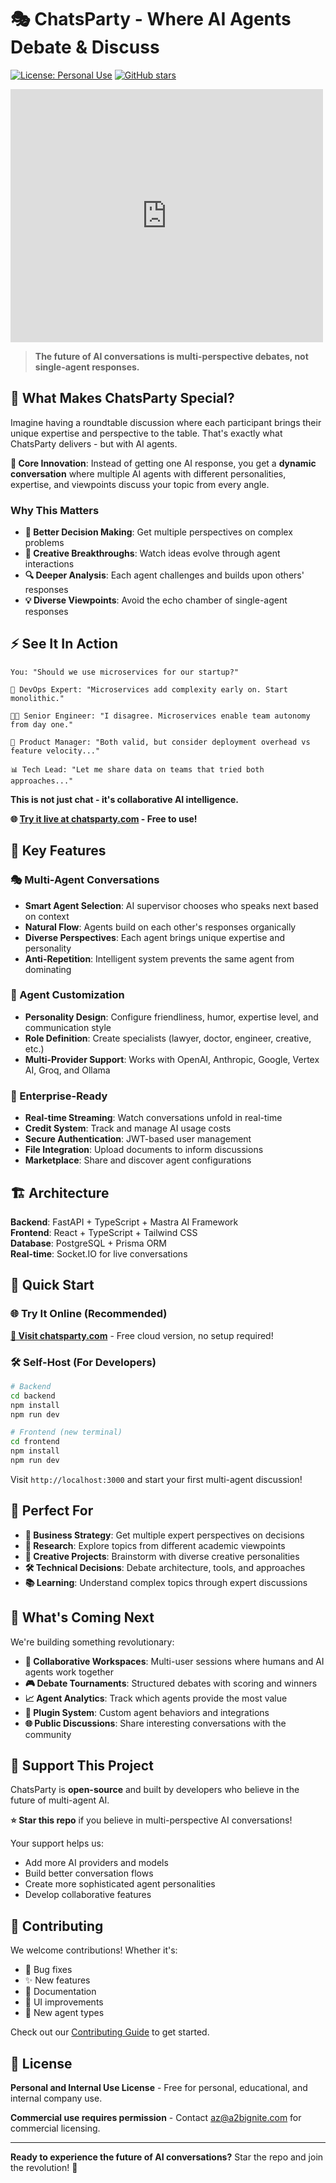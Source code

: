 # 🎭 ChatsParty - Where AI Agents Debate & Discuss

[![License: Personal Use](https://img.shields.io/badge/License-Personal%20Use-blue.svg)](LICENSE)
[![GitHub stars](https://img.shields.io/github/stars/chatsparty/chatsparty.svg?style=social)](https://github.com/chatsparty/chatsparty/stargazers)

<iframe style="border: none;" src="https://cards.producthunt.com/cards/products/1087593" width="500" height="405" frameborder="0" scrolling="no" allowfullscreen></iframe>

> **The future of AI conversations is multi-perspective debates, not single-agent responses.**

## 🚀 What Makes ChatsParty Special?

Imagine having a roundtable discussion where each participant brings their unique expertise and perspective to the table. That's exactly what ChatsParty delivers - but with AI agents.

**🎯 Core Innovation**: Instead of getting one AI response, you get a **dynamic conversation** where multiple AI agents with different personalities, expertise, and viewpoints discuss your topic from every angle.

### Why This Matters

- **🧠 Better Decision Making**: Get multiple perspectives on complex problems
- **🎨 Creative Breakthroughs**: Watch ideas evolve through agent interactions
- **🔍 Deeper Analysis**: Each agent challenges and builds upon others' responses
- **💡 Diverse Viewpoints**: Avoid the echo chamber of single-agent responses

## ⚡ See It In Action

```
You: "Should we use microservices for our startup?"

🤖 DevOps Expert: "Microservices add complexity early on. Start monolithic."

👨‍💻 Senior Engineer: "I disagree. Microservices enable team autonomy from day one."

🎯 Product Manager: "Both valid, but consider deployment overhead vs feature velocity..."

📊 Tech Lead: "Let me share data on teams that tried both approaches..."
```

**This is not just chat - it's collaborative AI intelligence.**

**🌐 [Try it live at chatsparty.com](https://chatsparty.com) - Free to use!**

## 🌟 Key Features

### 🎭 Multi-Agent Conversations
- **Smart Agent Selection**: AI supervisor chooses who speaks next based on context
- **Natural Flow**: Agents build on each other's responses organically  
- **Diverse Perspectives**: Each agent brings unique expertise and personality
- **Anti-Repetition**: Intelligent system prevents the same agent from dominating

### 🔧 Agent Customization
- **Personality Design**: Configure friendliness, humor, expertise level, and communication style
- **Role Definition**: Create specialists (lawyer, doctor, engineer, creative, etc.)
- **Multi-Provider Support**: Works with OpenAI, Anthropic, Google, Vertex AI, Groq, and Ollama

### 💼 Enterprise-Ready
- **Real-time Streaming**: Watch conversations unfold in real-time
- **Credit System**: Track and manage AI usage costs
- **Secure Authentication**: JWT-based user management
- **File Integration**: Upload documents to inform discussions
- **Marketplace**: Share and discover agent configurations

## 🏗️ Architecture

**Backend**: FastAPI + TypeScript + Mastra AI Framework  
**Frontend**: React + TypeScript + Tailwind CSS  
**Database**: PostgreSQL + Prisma ORM  
**Real-time**: Socket.IO for live conversations  

## 🚀 Quick Start

### 🌐 Try It Online (Recommended)
**[🔗 Visit chatsparty.com](https://chatsparty.com)** - Free cloud version, no setup required!

### 🛠️ Self-Host (For Developers)
```bash
# Backend
cd backend
npm install
npm run dev

# Frontend (new terminal)
cd frontend
npm install
npm run dev
```

Visit `http://localhost:3000` and start your first multi-agent discussion!

## 🎯 Perfect For

- **🏢 Business Strategy**: Get multiple expert perspectives on decisions
- **🔬 Research**: Explore topics from different academic viewpoints  
- **🎨 Creative Projects**: Brainstorm with diverse creative personalities
- **🛠️ Technical Decisions**: Debate architecture, tools, and approaches
- **📚 Learning**: Understand complex topics through expert discussions

## 🌟 What's Coming Next

We're building something revolutionary:

- **🤝 Collaborative Workspaces**: Multi-user sessions where humans and AI agents work together
- **🎮 Debate Tournaments**: Structured debates with scoring and winners
- **📈 Agent Analytics**: Track which agents provide the most value
- **🔌 Plugin System**: Custom agent behaviors and integrations
- **🌐 Public Discussions**: Share interesting conversations with the community

## 💝 Support This Project

ChatsParty is **open-source** and built by developers who believe in the future of multi-agent AI. 

**⭐ Star this repo** if you believe in multi-perspective AI conversations!

Your support helps us:
- Add more AI providers and models
- Build better conversation flows
- Create more sophisticated agent personalities
- Develop collaborative features

## 🤝 Contributing

We welcome contributions! Whether it's:
- 🐛 Bug fixes
- ✨ New features  
- 📝 Documentation
- 🎨 UI improvements
- 🤖 New agent types

Check out our [Contributing Guide](CONTRIBUTING.md) to get started.

## 📜 License

**Personal and Internal Use License** - Free for personal, educational, and internal company use.

**Commercial use requires permission** - Contact az@a2bignite.com for commercial licensing.

---

**Ready to experience the future of AI conversations?** Star the repo and join the revolution! 🌟